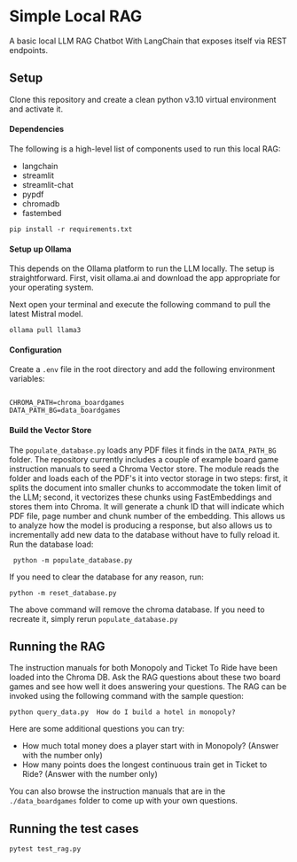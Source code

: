 # Simple Local RAG

A basic local LLM RAG Chatbot With LangChain that exposes itself via REST endpoints.

## Setup

Clone this repository and create a clean python v3.10 virtual environment and activate it.

#### Dependencies

The following is a high-level list of components used to run this local RAG:

- langchain
- streamlit
- streamlit-chat
- pypdf
- chromadb
- fastembed

```
pip install -r requirements.txt
```

#### Setup up Ollama

This depends on the Ollama platform to run the LLM locally. The setup is straightforward. First, visit ollama.ai and download the app appropriate for your operating system.

Next open your terminal and execute the following command to pull the latest Mistral model.

```
ollama pull llama3
```

#### Configuration

Create a `.env` file in the root directory and add the following environment variables:

```.env

CHROMA_PATH=chroma_boardgames
DATA_PATH_BG=data_boardgames
```

#### Build the Vector Store

The `populate_database.py` loads any PDF files it finds in the `DATA_PATH_BG` folder. The repository currently includes a couple of example board game instruction manuals to seed a Chroma Vector store. The module reads the folder and loads each of the PDF's it into vector storage in two steps: first, it splits the document into smaller chunks to accommodate the token limit of the LLM; second, it vectorizes these chunks using FastEmbeddings and stores them into Chroma. It will generate a chunk ID that will indicate which PDF file, page number and chunk number of the embedding. This allows us to analyze how the model is producing a response, but also allows us to incrementally add new data to the database without have to fully reload it. Run the database load:

` python -m populate_database.py`

If you need to clear the database for any reason, run:

`python -m reset_database.py`

The above command will remove the chroma database. If you need to recreate it, simply rerun `populate_database.py`

## Running the RAG

The instruction manuals for both Monopoly and Ticket To Ride have been loaded into the Chroma DB. Ask the RAG questions about these two board games and see how well it does answering your questions. The RAG can be invoked using the following command with the sample question:

```
python query_data.py  How do I build a hotel in monopoly?
```

Here are some additional questions you can try:

- How much total money does a player start with in Monopoly? (Answer with the number only)
- How many points does the longest continuous train get in Ticket to Ride? (Answer with the number only)

You can also browse the instruction manuals that are in the `./data_boardgames` folder to come up with your own questions.

## Running the test cases

```
pytest test_rag.py
```
